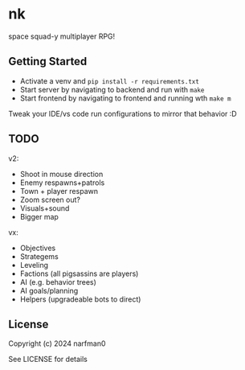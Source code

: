 # nk

space squad-y multiplayer RPG!

## Getting Started

* Activate a venv and `pip install -r requirements.txt`
* Start server by navigating to backend and run with `make`
* Start frontend by navigating to frontend and running wth `make m`

Tweak your IDE/vs code run configurations to mirror that behavior :D

## TODO

v2:
* Shoot in mouse direction
* Enemy respawns+patrols
* Town + player respawn
* Zoom screen out?
* Visuals+sound
* Bigger map

vx:
* Objectives
* Strategems
* Leveling
* Factions (all pigsassins are players)
* AI (e.g. behavior trees)
* AI goals/planning
* Helpers (upgradeable bots to direct)

## License

Copyright (c) 2024 narfman0

See LICENSE for details
